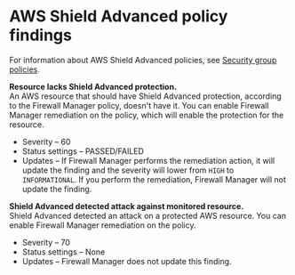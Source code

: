 # AWS Shield Advanced policy findings<a name="shield-policy-findings"></a>

For information about AWS Shield Advanced policies, see [Security group policies](security-group-policies.md)\.

**Resource lacks Shield Advanced protection\.**  
An AWS resource that should have Shield Advanced protection, according to the Firewall Manager policy, doesn't have it\. You can enable Firewall Manager remediation on the policy, which will enable the protection for the resource\. 
+ Severity – 60
+ Status settings – PASSED/FAILED
+ Updates – If Firewall Manager performs the remediation action, it will update the finding and the severity will lower from `HIGH` to `INFORMATIONAL`\. If you perform the remediation, Firewall Manager will not update the finding\. 

**Shield Advanced detected attack against monitored resource\.**  
Shield Advanced detected an attack on a protected AWS resource\. You can enable Firewall Manager remediation on the policy\.
+ Severity – 70
+ Status settings – None
+ Updates – Firewall Manager does not update this finding\.